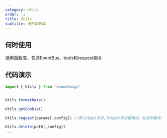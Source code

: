 ```yaml
---
category: Utils
order: -1
title: Utils
subtitle: 通用函数库
---
```


## 何时使用

通用函数库，包含EventBus、tools和request相关
## 代码演示
```typescript
import { Utils } from 'knowdesign'


Utils.formatDate()

Utils.getCookie()

Utils.request(params[,config]) //默认为get请求,作为get请求使用时，如有参数传递，可自行拼接到url后，也可在config中传递 

Utils.delete(path[,config])
...
```



